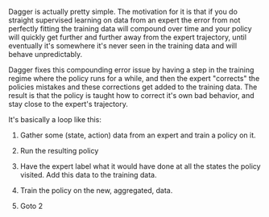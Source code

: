 Dagger is actually pretty simple. The motivation for it is that if you do straight supervised learning on data from an expert the error from not perfectly fitting the training data will compound over time and your policy will quickly get further and further away from the expert trajectory, until eventually it's somewhere it's never seen in the training data and will behave unpredictably.

Dagger fixes this compounding error issue by having a step in the training regime where the policy runs for a while, and then the expert "corrects" the policies mistakes and these corrections get added to the training data. The result is that the policy is taught how to correct it's own bad behavior, and stay close to the expert's trajectory.

It's basically a loop like this:

1. Gather some (state, action) data from an expert and train a policy on it.

2. Run the resulting policy

3. Have the expert label what it would have done at all the states the policy visited. Add this data to the training data.

4. Train the policy on the new, aggregated, data.

5. Goto 2
